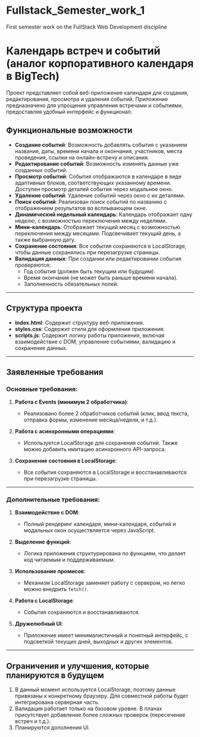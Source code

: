 # Fullstack_Semester_work_1
First semester work on the FullStack Web Development discipline

# Календарь встреч и событий (аналог корпоративного календаря в BigTech)

Проект представляет собой веб-приложение календаря для создания, редактирования, просмотра и удаления событий. Приложение предназначено для упрощения управления встречами и событиями, предоставляя удобный интерфейс и функционал.

## **Функциональные возможности**
- **Создание событий**: Возможность добавлять события с указанием названия, даты, времени начала и окончания, участников, места проведения, ссылки на онлайн-встречу и описания.
- **Редактирование событий**: Возможность изменять данные уже созданных событий.
- **Просмотр событий**: События отображаются в календаре в виде адаптивных блоков, соответствующих указанному времени. Доступен просмотр деталей события через модальное окно.
- **Удаление событий**: Удаление событий через окно с их деталями.
- **Поиск событий**: Реализован поиск событий по названию с отображением результатов во всплывающем окне.
- **Динамический недельный календарь**: Календарь отображает одну неделю, с возможностью переключения между неделями.
- **Мини-календарь**: Отображает текущий месяц с возможностью переключения между месяцами. Подсвечивает текущий день, а также выбранную дату.
- **Сохранение состояния**: Все события сохраняются в LocalStorage, чтобы данные сохранялись при перезагрузке страницы.
- **Валидация данных**: При создании или редактировании события проверяются:
  - Год события (должен быть текущим или будущим).
  - Время окончания (не может быть раньше времени начала).
  - Заполненность обязательных полей.

---

## **Структура проекта**
- **index.html**: Содержит структуру веб-приложения.
- **styles.css**: Содержит стили для оформления приложения.
- **scripts.js**: Содержит логику работы приложения, включая взаимодействие с DOM, управление событиями, валидацию и сохранение данных.

---

## **Заявленные требования**

### Основные требования:
1. **Работа с Events (минимум 2 обработчика)**:
   - Реализовано более 2 обработчиков событий (клик, ввод текста, отправка формы, изменение месяца/недели, и т.д.).

2. **Работа с асинхронными операциями**:
   - Используется LocalStorage для сохранения событий. Также можно добавить имитацию асинхронного API-запроса.

3. **Сохранение состояния в LocalStorage**:
   - Все события сохраняются в LocalStorage и восстанавливаются при перезагрузке страницы.

---

### Дополнительные требования:
1. **Взаимодействие с DOM**:
   - Полный рендеринг календаря, мини-календаря, событий и модальных окон осуществляется через JavaScript.

2. **Выделение функций**:
   - Логика приложения структурирована по функциям, что делает код читаемым и поддерживаемым.

3. **Использование промисов**:
   - Механизм LocalStorage заменяет работу с сервером, но легко можно внедрить `fetch()`.

4. **Работа с LocalStorage**:
   - События сохраняются и восстанавливаются.

5. **Дружелюбный UI**:
   - Приложение имеет минималистичный и понятный интерфейс, с подсветкой текущих дней, выходных и других элементов.

---

## **Ограничения и улучшения, которые планируются в будущем**
1. В данный момент используется LocalStorage, поэтому данные привязаны к конкретному браузеру. Для совместной работы будет интегрирована серверная часть.
2. Валидация работает только на базовом уровне. В планах присутствует добавление более сложных проверок (пересечение встреч и т.д.).
3. Планируются дополнения UI.
